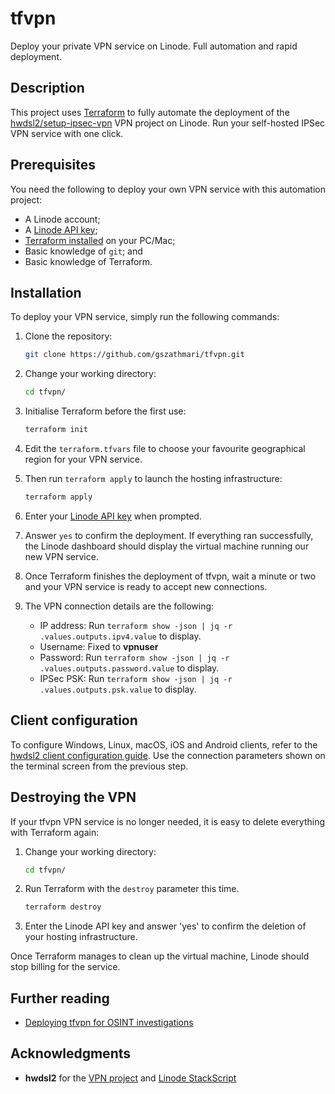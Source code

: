 # tfvpn

Deploy your private VPN service on Linode. Full automation and rapid deployment.

## Description

This project uses [Terraform](https://terraform.io/) to fully automate the deployment of the [hwdsl2/setup-ipsec-vpn](https://github.com/hwdsl2/setup-ipsec-vpn) VPN project on Linode. Run your self-hosted IPSec VPN service with one click.

## Prerequisites

You need the following to deploy your own VPN service with this automation project:

- A Linode account;
- A [Linode API key](https://www.linode.com/docs/guides/getting-started-with-the-linode-api/);
- [Terraform installed](https://www.terraform.io/downloads.html) on your PC/Mac;
- Basic knowledge of `git`; and
- Basic knowledge of Terraform.

## Installation

To deploy your VPN service, simply run the following commands:

1. Clone the repository:

   ```sh
   git clone https://github.com/gszathmari/tfvpn.git
   ```

1. Change your working directory:

   ```sh
   cd tfvpn/
   ```

1. Initialise Terraform before the first use:

   ```sh
   terraform init
   ```

1. Edit the `terraform.tfvars` file to choose your favourite geographical region for your VPN service.

1. Then run `terraform apply` to launch the hosting infrastructure:

   ```sh
   terraform apply
   ```

1. Enter your [Linode API key](https://cloud.linode.com/profile/tokens) when prompted.

1. Answer `yes` to confirm the deployment. If everything ran successfully, the Linode dashboard should display the virtual machine running our new VPN service.

1. Once Terraform finishes the deployment of tfvpn, wait a minute or two and your VPN service is ready to accept new connections.

1. The VPN connection details are the following:

    - IP address: Run `terraform show -json | jq -r .values.outputs.ipv4.value` to display.
    - Username: Fixed to **vpnuser**
    - Password: Run `terraform show -json | jq -r .values.outputs.password.value` to display.
    - IPSec PSK: Run `terraform show -json | jq -r .values.outputs.psk.value` to display.

## Client configuration

To configure Windows, Linux, macOS, iOS and Android clients, refer to the [hwdsl2 client configuration guide](https://github.com/hwdsl2/setup-ipsec-vpn/blob/master/docs/clients.md). Use the connection parameters shown on the terminal screen from the previous step.

## Destroying the VPN

If your tfvpn VPN service is no longer needed, it is easy to delete everything with Terraform again:

1. Change your working directory:

   ```sh
   cd tfvpn/
   ```

1. Run Terraform with the `destroy` parameter this time.

   ```sh
   terraform destroy
   ```

1. Enter the Linode API key and answer 'yes' to confirm the deletion of your hosting infrastructure.

Once Terraform manages to clean up the virtual machine, Linode should stop billing for the service.

## Further reading

- [Deploying tfvpn for OSINT investigations](https://osint.fans/tfvpn-for-osint-investigations)

## Acknowledgments

- **hwdsl2** for the [VPN project](https://github.com/hwdsl2/setup-ipsec-vpn) and [Linode StackScript](https://cloud.linode.com/stackscripts/37239)
